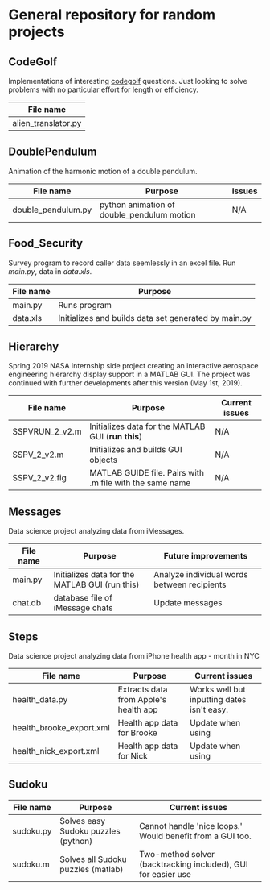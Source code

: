 # General repository for random projects


## CodeGolf
Implementations of interesting [codegolf](https://codegolf.stackexchange.com) questions. Just looking to solve problems with no particular effort for length or efficiency.

| File name            |
| -------------------- |
| alien_translator.py  |


## DoublePendulum
Animation of the harmonic motion of a double pendulum.

| File name          | Purpose                                    | Issues |
| ------------------ | ------------------------------------------ | ------ |
| double_pendulum.py | python animation of double_pendulum motion | N/A    |


## Food_Security
Survey program to record caller data seemlessly in an excel file. Run *main.py*, data in *data.xls*.

| File name      | Purpose                                                  |
| -------------- | -------------------------------------------------------- |
| main.py        | Runs program                                             |
| data.xls       | Initializes and builds data set generated by main.py     |


## Hierarchy
Spring 2019 NASA internship side project creating an interactive aerospace engineering hierarchy display support in a MATLAB GUI. The project was continued with further developments after this version (May 1st, 2019).

| File name      | Purpose                                                  | Current issues                                 |
| -------------- | -------------------------------------------------------- | ---------------------------------------------- |
| SSPVRUN_2_v2.m | Initializes data for the MATLAB GUI (**run this**)       | N/A                                            |
| SSPV_2_v2.m    | Initializes and builds GUI objects                       | N/A                                            |
| SSPV_2_v2.fig  | MATLAB GUIDE file. Pairs with .m file with the same name | N/A                                            |


## Messages
Data science project analyzing data from iMessages.

| File name      | Purpose                                         | Future improvements                            |
| -------------- | ----------------------------------------------- | ---------------------------------------------- |
| main.py        | Initializes data for the MATLAB GUI (run this)  | Analyze individual words between recipients    |
| chat.db        | database file of iMessage chats                 | Update messages                                |


## Steps
Data science project analyzing data from iPhone health app - month in NYC

| File name      | Purpose                                  | Current issues                             |
| -------------- | ---------------------------------------- | ------------------------------------------ |
| health_data.py | Extracts data from Apple's health app    | Works well but inputting dates isn't easy. |
| health_brooke_export.xml | Health app data for Brooke     | Update when using                          |
| health_nick_export.xml | Health app data for Nick         | Update when using                          |


## Sudoku

| File name   | Purpose                             | Current issues                                                |
| ----------- | ------------------------------------| ------------------------------------------------------------- |
| sudoku.py   | Solves easy Sudoku puzzles (python) | Cannot handle 'nice loops.' Would benefit from a GUI too.     |
| sudoku.m    | Solves all Sudoku puzzles (matlab)  | Two-method solver (backtracking included), GUI for easier use |

